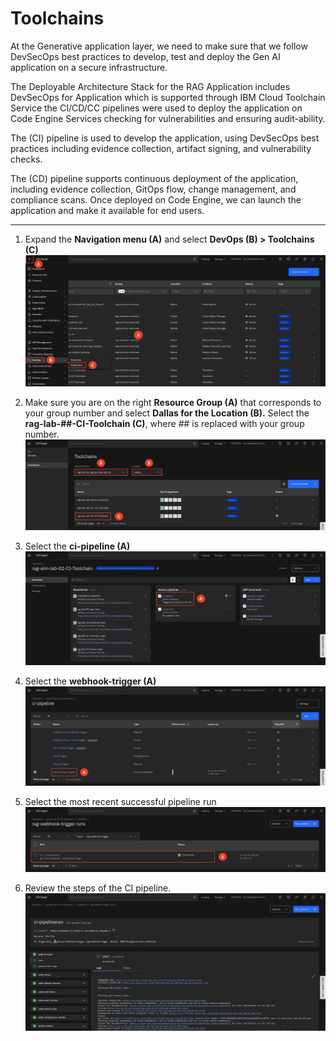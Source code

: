 # Toolchains

At the Generative application layer, we need to make sure that we follow DevSecOps best practices to develop, test and deploy the Gen AI application on a secure infrastructure.

The Deployable Architecture Stack for the RAG Application includes DevSecOps for Application which is supported through IBM Cloud Toolchain Service the CI/CD/CC pipelines were used to deploy the application on Code Engine Services checking for vulnerabilities and ensuring audit-ability.

The (CI) pipeline is used to develop the application, using DevSecOps best practices including evidence collection, artifact signing, and vulnerability checks.

The (CD) pipeline supports continuous deployment of the application, including evidence collection, GitOps flow, change management, and compliance scans. Once deployed on Code Engine, we can launch the application and make it available for end users.
___


1. Expand the **Navigation menu (A)** and select **DevOps (B) > Toolchains (C)**
![alt text](../images/1.2.1.png)

2. Make sure you are on the right **Resource Group (A)** that corresponds to your group number and select **Dallas for the Location (B).** Select the **rag-lab-##-CI-Toolchain (C)**, where ## is replaced with your group number. 
![alt text](../images/1.2.2.png)

3. Select the **ci-pipeline (A)**
![alt text](../images/1.2.3.png)

4. Select the **webhook-trigger (A)**
![alt text](../images/1.2.4.png)

5. Select the most recent successful pipeline run
![alt text](../images/1.2.5.png)

6. Review the steps of the CI pipeline. 
![alt text](../images/1.2.6.png)